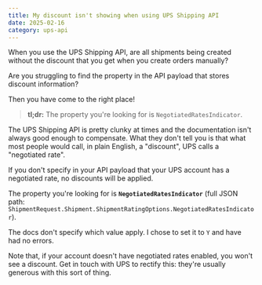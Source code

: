 ```yaml
---
title: My discount isn't showing when using UPS Shipping API
date: 2025-02-16
category: ups-api
---
```


When you use the UPS Shipping API, are all shipments being created without the discount that you get when you create orders manually?

Are you struggling to find the property in the API payload that stores discount information?

Then you have come to the right place!

> **tl;dr:** The property you're looking for is `NegotiatedRatesIndicator`.

The UPS Shipping API is pretty clunky at times and the documentation isn't always good enough to compensate. What they don't tell you is that what most people would call, in plain English, a "discount", UPS calls a "negotiated rate".

If you don't specify in your API payload that your UPS account has a negotiated rate, no discounts will be applied.

The property you're looking for is **`NegotiatedRatesIndicator`** (full JSON path: `ShipmentRequest.Shipment.ShipmentRatingOptions.NegotiatedRatesIndicator`).

The docs don't specify which value apply. I chose to set it to `Y` and have had no errors.

Note that, if your account doesn't have negotiated rates enabled, you won't see a discount. Get in touch with UPS to rectify this: they're usually generous with this sort of thing.
